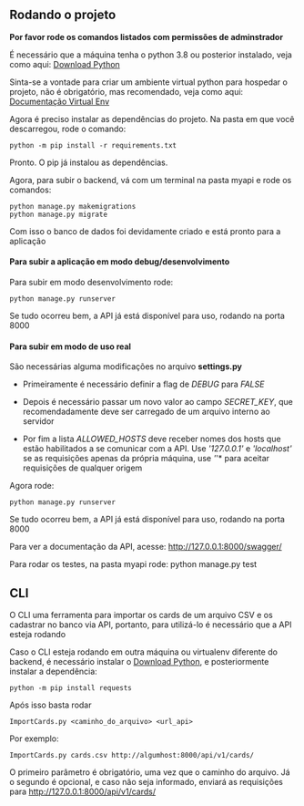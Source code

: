 
## Rodando o projeto

**Por favor rode os comandos listados com permissões de adminstrador**

É necessário que a máquina tenha o python 3.8 ou posterior instalado, veja como aqui:
[Download Python](https://www.python.org/downloads/)

Sinta-se a vontade para criar um ambiente virtual python para hospedar o projeto, não é obrigatório, mas recomendado, veja como aqui:
[Documentação Virtual Env](https://docs.python.org/pt-br/3/library/venv.html)

Agora é preciso instalar as dependências do projeto.
Na pasta em que você descarregou, rode o comando:
```
python -m pip install -r requirements.txt
```

Pronto. O pip já instalou as dependências.

Agora, para subir o backend, vá com um terminal na pasta myapi e rode os comandos:
```
python manage.py makemigrations
python manage.py migrate
```

Com isso o banco de dados foi devidamente criado e está pronto para a aplicação

#### Para subir a aplicação em modo debug/desenvolvimento

Para subir em modo desenvolvimento rode:
```
python manage.py runserver
```

Se tudo ocorreu bem, a API já está disponível para uso, rodando na porta 8000

#### Para subir em modo de uso real

São necessárias alguma modificações no arquivo **settings.py**

- Primeiramente é necessário definir a flag de *DEBUG* para *FALSE*

- Depois é necessário passar um novo valor ao campo *SECRET_KEY*, que recomendadamente deve ser carregado de um arquivo interno ao servidor

- Por fim a lista *ALLOWED_HOSTS* deve receber nomes dos hosts que estão habilitados a se comunicar com a API. Use *'127.0.0.1'* e *'localhost'* se as requisições apenas da própria máquina, use *'*'* para aceitar requisições de qualquer origem

Agora rode:
```
python manage.py runserver
```

Se tudo ocorreu bem, a API já está disponível para uso, rodando na porta 8000

Para ver a documentação da API, acesse:
http://127.0.0.1:8000/swagger/

Para rodar os testes, na pasta myapi rode:
python manage.py test

## CLI

O CLI uma ferramenta para importar os cards de um arquivo CSV e os cadastrar no banco via API, portanto, para utilizá-lo é necessário que a API esteja rodando

Caso o CLI esteja rodando em outra máquina ou virtualenv diferente do backend, é necessário instalar o [Download Python](https://www.python.org/downloads/), e posteriormente instalar a dependência:
```
python -m pip install requests
```

Após isso basta rodar 
```
ImportCards.py <caminho_do_arquivo> <url_api>
```

Por exemplo:
```
ImportCards.py cards.csv http://algumhost:8000/api/v1/cards/
```

O primeiro parâmetro é obrigatório, uma vez que o caminho do arquivo. Já o segundo é opcional, e caso não seja informado, enviará as requisições para http://127.0.0.1:8000/api/v1/cards/